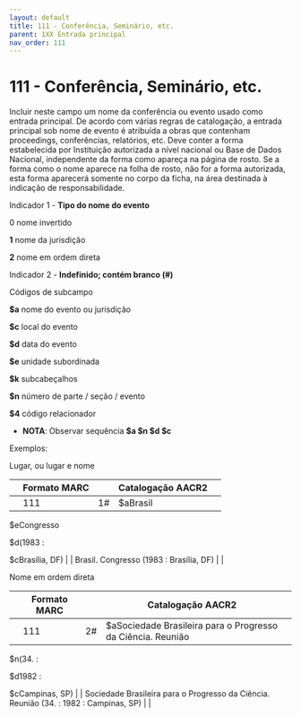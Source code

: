 ```yaml
---
layout: default
title: 111 - Conferência, Seminário, etc.
parent: 1XX Entrada principal
nav_order: 111
---
```


# 111 - Conferência, Seminário, etc.

Incluir neste campo um nome da conferência ou evento usado como entrada principal. De acordo com várias regras de catalogação, a entrada principal sob nome de evento é atribuída a obras que contenham proceedings, conferências, relatórios, etc. Deve conter a forma estabelecida por Instituição autorizada a nível nacional ou Base de Dados Nacional, independente da forma como apareça na página de rosto. Se a forma como o nome aparece na folha de rosto, não for a forma autorizada, esta forma aparecerá somente no corpo da ficha, na área destinada à indicação de responsabilidade.

Indicador 1 - **Tipo do nome do evento**

0 nome invertido

**1** nome da jurisdição

**2** nome em ordem direta



<a name="__RefHeading___Toc42943_1910753865"></a>Indicador 2 - **Indefinido; contém branco (#)**

Códigos de subcampo

**$a** nome do evento ou jurisdição

**$c** local do evento

**$d** data do evento

**$e** unidade subordinada

**$k** subcabeçalhos

**$n** número de parte / seção / evento

**$4** código relacionador



- **NOTA**: Observar sequência **$a $n $d $c**

Exemplos:

Lugar, ou lugar e nome

|  | Formato MARC |  | Catalogação AACR2 |  |
|---|--------------|---|---------------------|---|
|  | 111 |1#| $aBrasil

$eCongresso

$d(1983 :

$cBrasília, DF) |  | Brasil. Congresso (1983 : Brasília, DF) |  |

Nome em ordem direta

|  | Formato MARC |  | Catalogação AACR2 |  |
|---|--------------|---|---------------------|---|
|  | 111 |2#| $aSociedade Brasileira para o Progresso da Ciência. Reunião

$n(34. :

$d1982 :

$cCampinas, SP) |  | Sociedade Brasileira para o Progresso da Ciência. Reunião (34. : 1982 : Campinas, SP) |  |